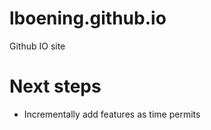 lboening.github.io
==================

Github IO site

Next steps
==================
* Incrementally add features as time permits
